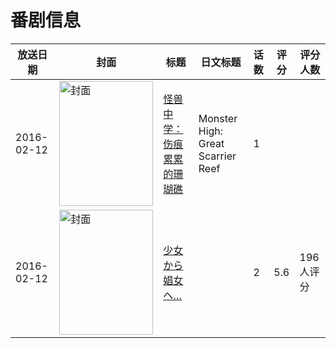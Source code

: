 # 番剧信息

|放送日期|封面|标题|日文标题|话数|评分|评分人数|
|---|---|---|---|---|---|---|
|2016-02-12|<img src="https://lain.bgm.tv/pic/cover/c/03/34/523381_GGVC2.jpg" alt="封面" style="width:150px;height:200px;object-fit:cover;">|[怪兽中学：伤痕累累的珊瑚礁](https://bangumi.tv/subject/523381)|Monster High: Great Scarrier Reef|1|||
|2016-02-12|<img src="https://bangumi.tv/img/no_icon_subject.png" alt="封面" style="width:150px;height:200px;object-fit:cover;">|[少女から娼女へ…](https://bangumi.tv/subject/167695)||2|5.6|196人评分|
